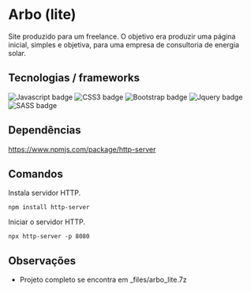 Arbo (lite)
========
Site produzido para um freelance. O objetivo era produzir uma página inicial, simples e objetiva, para uma empresa de consultoria de energia solar.

## Tecnologias / frameworks
![Javascript badge](https://img.shields.io/badge/javascript%20-%23323330.svg?&style=for-the-badge&logo=javascript&logoColor=%23F7DF1E)
![CSS3 badge](https://img.shields.io/badge/css3%20-%231572B6.svg?&style=for-the-badge&logo=css3&logoColor=white)
![Bootstrap badge](https://img.shields.io/badge/Bootstrap-v3.3.5-563D7C?style=for-the-badge&logo=bootstrap)
![Jquery badge](https://img.shields.io/badge/Jquery-v2.2.4-0769AD?style=for-the-badge&logo=jquery)
![SASS badge](https://img.shields.io/badge/sass--CC6699?style=for-the-badge&logo=sass)

## Dependências
https://www.npmjs.com/package/http-server

## Comandos
Instala servidor HTTP.
```
npm install http-server
```

Iniciar o servidor HTTP.
```
npx http-server -p 8080
```

## Observações
+ Projeto completo se encontra em _files/arbo_lite.7z